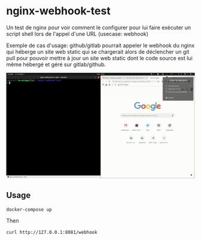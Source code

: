 # nginx-webhook-test
Un test de nginx pour voir comment le configurer pour lui faire exécuter un script shell lors de l'appel d'une URL (usecase: webhook)

Exemple de cas d'usage: github/gitlab pourrait appeler le webhook du nginx qui héberge un site web static qui se chargerait alors de déclencher un git pull pour pouvoir mettre à jour un site web static dont le code source est lui même hébergé et géré sur gitlab/github.


![Demo](Screencast_07-07-2019_18_22_14.gif)

## Usage

```
docker-compose up
```

Then 

```
curl http://127.0.0.1:8081/webhook
```


